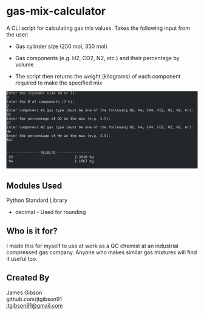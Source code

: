 # gas-mix-calculator
A CLI script for calculating gas mix values. Takes the following input from the user:
  - Gas cylinder size (250 mol, 350 mol)
  - Gas components (e.g. H2, CO2, N2, etc.) and their percentage by volume 

  - The script then returns the weight (kilograms) of each component required to make the specified mix
  
![alt text](term2.png)

## Modules Used

Python Standard Library
  - decimal - Used for rounding

## Who is it for?

I made this for myself to use at work as a QC chemist at an industrial compressed gas company. Anyone who makes similar gas mixtures will find it useful too.


## Created By

James Gibson  
github.com/jtgibson91  
jtgibson91@gmail.com
